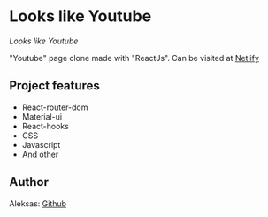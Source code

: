 # Looks like Youtube

_Looks like Youtube_

"Youtube" page clone made with "ReactJs". Can be visited at [Netlify](https://ephemeral-beijinho-017797.netlify.app)

## Project features

- React-router-dom
- Material-ui
- React-hooks
- CSS
- Javascript
- And other

## Author

Aleksas: [Github](https://github.com/aneniskis)
